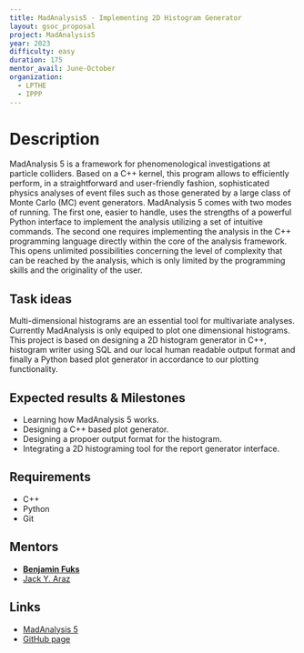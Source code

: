 ```yaml
---
title: MadAnalysis5 - Implementing 2D Histogram Generator
layout: gsoc_proposal
project: MadAnalysis5
year: 2023
difficulty: easy
duration: 175
mentor_avail: June-October
organization:
  - LPTHE
  - IPPP
---
```


# Description

MadAnalysis 5 is a framework for phenomenological investigations at particle colliders. 
Based on a C++ kernel, this program allows to efficiently perform, in a straightforward and user-friendly 
fashion, sophisticated physics analyses of event files such as those generated by a large class of 
Monte Carlo (MC) event generators. MadAnalysis 5 comes with two modes of running. The first one, easier 
to handle, uses the strengths of a powerful Python interface to implement the analysis utilizing a set of 
intuitive commands. The second one requires implementing the analysis in the C++ programming language 
directly within the core of the analysis framework. This opens unlimited possibilities concerning the 
level of complexity that can be reached by the analysis, which is only limited by the programming skills 
and the originality of the user.

## Task ideas

Multi-dimensional histograms are an essential tool for multivariate analyses. Currently MadAnalysis is only equiped to plot one dimensional histograms. This project is based on designing a 2D histogram generator in C++, histogram writer using SQL and our local human readable output format and finally a Python based plot generator in accordance to our plotting functionality.

## Expected results & Milestones

* Learning how MadAnalysis 5 works.
* Designing a C++ based plot generator.
* Designing a propoer output format for the histogram.
* Integrating a 2D histograming tool for the report generator interface.

## Requirements

* C++
* Python
* Git

## Mentors

* **[Benjamin Fuks](mailto:fuks@lpthe.jussieu.fr)**
* [Jack Y. Araz](mailto:jack.araz@durham.ac.uk)


## Links

* [MadAnalysis 5](http://madanalysis.irmp.ucl.ac.be)
* [GitHub page](https://github.com/MadAnalysis/madanalysis5)

